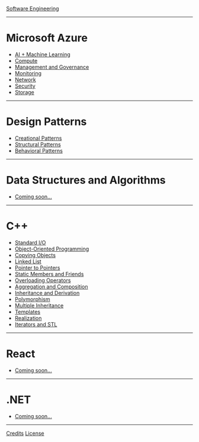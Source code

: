 [Software Engineering](./README.md)

---

# Microsoft Azure

- [AI + Machine Learning](./azure/ai_+_machine_learning.md)
- [Compute](./azure/compute.md)
- [Management and Governance](./azure/management_and_governance.md)
- [Monitoring](./azure/monitoring.md)
- [Network](./azure/network.md)
- [Security](./azure/security.md)
- [Storage](./azure/storage.md)

---

# Design Patterns

- [Creational Patterns]()
- [Structural Patterns]()
- [Behavioral Patterns]()

---

# Data Structures and Algorithms

- [Coming soon...]()

---

# C++

- [Standard I/O](./cpp/standard_io.md)
- [Object-Oriented Programming](./cpp/oop.md)
- [Copying Objects](./cpp/copying_objects.md)
- [Linked List](./cpp/linked_list.md)
- [Pointer to Pointers]()
- [Static Members and Friends]()
- [Overloading Operators]()
- [Aggregation and Composition]()
- [Inheritance and Derivation]()
- [Polymorphism]()
- [Multiple Inheritance]()
- [Templates]()
- [Realization]()
- [Iterators and STL]()

---

# React

- [Coming soon...]()

---

# .NET

- [Coming soon...]()

---

[Credits](CREDITS.md)
[License](./LICENSE.md)

